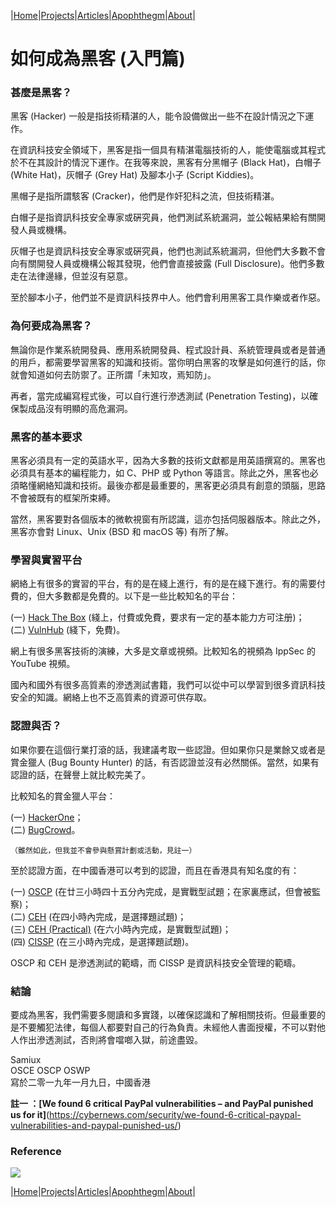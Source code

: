 |[Home](/README.md)|[Projects](/projects.md)|[Articles](/articles.md)|[Apophthegm](/apophthegm.md)|[About](/about.md)|


# **如何成為黑客 (入門篇)**

### 甚麼是黑客？

黑客 (Hacker) 一般是指技術精湛的人，能令設備做出一些不在設計情況之下運作。

在資訊科技安全領域下，黑客是指一個具有精湛電腦技術的人，能使電腦或其程式於不在其設計的情況下運作。在我等來說，黑客有分黑帽子 (Black Hat)，白帽子 (White Hat)，灰帽子 (Grey Hat) 及腳本小子 (Script Kiddies)。

黑帽子是指所謂駭客 (Cracker)，他們是作奸犯科之流，但技術精湛。

白帽子是指資訊科技安全專家或硏究員，他們測試系統漏洞，並公報結果給有關開發人員或機構。

灰帽子也是資訊科技安全專家或硏究員，他們也測試系統漏洞，但他們大多數不會向有關開發人員或機構公報其發現，他們會直接披露 (Full Disclosure)。他們多數走在法律邊緣，但並沒有惡意。

至於腳本小子，他們並不是資訊科技界中人。他們會利用黑客工具作樂或者作惡。


### 為何要成為黑客？

無論你是作業系統開發員、應用系統開發員、程式設計員、系統管理員或者是普通的用戶，都需要學習黑客的知識和技術。當你明白黑客的攻擊是如何進行的話，你就會知道如何去防禦了。正所謂「未知攻，焉知防」。

再者，當完成編寫程式後，可以自行進行滲透測試 (Penetration Testing)，以確保製成品沒有明顯的高危漏洞。


### 黑客的基本要求

黑客必須具有一定的英語水平，因為大多數的技術文獻都是用英語撰寫的。黑客也必須具有基本的編程能力，如 C、PHP 或 Python 等語言。除此之外，黑客也必須略懂網絡知識和技術。最後亦都是最重要的，黑客更必須具有創意的頭腦，思路不會被既有的框架所束縛。

當然，黑客要對各個版本的微軟視窗有所認識，這亦包括伺服器版本。除此之外，黑客亦會對 Linux、Unix (BSD 和 macOS 等) 有所了解。


### 學習與實習平台

網絡上有很多的實習的平台，有的是在綫上進行，有的是在綫下進行。有的需要付費的，但大多數都是免費的。以下是一些比較知名的平台：

(一) [Hack The Box](https://www.hackthebox.eu/) (綫上，付費或免費，要求有一定的基本能力方可注册)；  
(二) [VulnHub](https://www.vulnhub.com/) (綫下，免費)。  

網上有很多黑客技術的演練，大多是文章或視頻。比較知名的視頻為 IppSec 的 YouTube 視頻。

國內和國外有很多高質素的滲透測試書籍，我們可以從中可以學習到很多資訊科技安全的知識。網絡上也不乏高質素的資源可供存取。


### 認證與否？

如果你要在這個行業打滾的話，我建議考取一些認證。但如果你只是業餘又或者是賞金獵人 (Bug Bounty Hunter) 的話，有否認證並沒有必然關係。當然，如果有認證的話，在聲譽上就比較完美了。

比較知名的賞金獵人平台：

(一) [HackerOne](https://www.hackerone.com/)；  
(二) [BugCrowd](https://www.bugcrowd.com/)。  

```（雖然如此，但我並不會參與懸賞計劃或活動，見註一）```

至於認證方面，在中國香港可以考到的認證，而且在香港具有知名度的有：

(一) [OSCP](https://www.offensive-security.com/pwk-oscp/) (在廿三小時四十五分內完成，是實戰型試題；在家裏應試，但會被監察)；  
(二) [CEH](https://www.eccouncil.org/programs/certified-ethical-hacker-ceh/) (在四小時內完成，是選擇題試題)；  
(三) [CEH (Practical)](https://www.eccouncil.org/programs/certified-ethical-hacker-ceh-practical/) (在六小時內完成，是實戰型試題)；  
(四) [CISSP](https://www.isc2.org/Certifications/CISSP) (在三小時內完成，是選擇題試題)。  

OSCP 和 CEH 是滲透測試的範疇，而 CISSP 是資訊科技安全管理的範疇。


### 結論

要成為黑客，我們需要多閱讀和多實踐，以確保認識和了解相關技術。但最重要的是不要觸犯法律，每個人都要對自己的行為負責。未經他人書面授權，不可以對他人作出滲透測試，否則將會噹啷入獄，前途盡毀。

Samiux  
OSCE  OSCP  OSWP  
寫於二零一九年一月九日，中國香港

**註一 ：[We found 6 critical PayPal vulnerabilities – and PayPal punished us for it]**(https://cybernews.com/security/we-found-6-critical-paypal-vulnerabilities-and-paypal-punished-us/)

### Reference

[![](https://img.youtube.com/vi/1Gti2emO-uk/0.jpg)](https://www.youtube.com/watch?v=1Gti2emO-uk "Why Companies Like Google And Facebook Pay Hackers Millions")

|[Home](/README.md)|[Projects](/projects.md)|[Articles](/articles.md)|[Apophthegm](/apophthegm.md)|[About](/about.md)|

